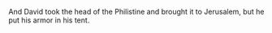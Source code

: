 And David took the head of the Philistine and brought it to Jerusalem, but he put his armor in his tent.
